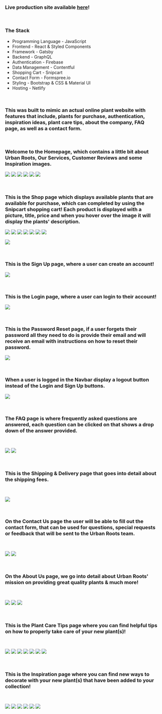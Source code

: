 ### Live production site available [here](https://ct-urban-shopping.netlify.app/)!

<br />

### The Stack

- Programming Language - JavaScript
- Frontend - React & Styled Components
- Framework - Gatsby
- Backend - GraphQL
- Authentication - Firebase
- Data Management - Contentful
- Shopping Cart - Snipcart
- Contact Form - Formspree.io
- Styling - Bootstrap & CSS & Material UI
- Hosting - Netlify

<br />

### This was built to mimic an actual online plant website with features that include, plants for purchase, authentication, inspiration ideas, plant care tips, about the company, FAQ page, as well as a contact form.

<br />

### Welcome to the Homepage, which contains a little bit about Urban Roots, Our Services, Customer Reviews and some Inspiration images.

![](./assets/home1.png)
![](./assets/home2.png)
![](./assets/home3.png)
![](./assets/home4.png)
![](./assets/home5.png)
![](./assets/home6.png)

<br />

### This is the Shop page which displays available plants that are available for purchase, which can completed by using the Snipcart shopping cart! Each product is displayed with a picture, title, price and when you hover over the image it will display the plants' description.

![](./assets/shop1.png)
![](./assets/shop2.png)
![](./assets/shop3.png)
![](./assets/shop4.png)
![](./assets/shop5.png)
![](./assets/shop6.png)
![](./assets/shop7.png)

![](./assets/cart.png)

<br />

### This is the Sign Up page, where a user can create an account!

![](./assets/register.png)

<br />

### This is the Login page, where a user can login to their account!

![](./assets/login.png)

<br />

### This is the Password Reset page, if a user forgets their password all they need to do is provide their email and will receive an email with instructions on how to reset their password.

![](./assets/password-reset.png)

<br />

### When a user is logged in the Navbar display a logout button instead of the Login and Sign Up buttons.

![](./assets/navbar.png)

<br />

### The FAQ page is where frequently asked questions are answered, each question can be clicked on that shows a drop down of the answer provided.

<br />

![](./assets/faq1.png)
![](./assets/faq2.png)

<br />

### This is the Shipping & Delivery page that goes into detail about the shipping fees.

<br />

![](./assets/shipping.png)

<br />

### On the Contact Us page the user will be able to fill out the contact form, that can be used for questions, special requests or feedback that will be sent to the Urban Roots team.

<br />

![](./assets/contact-us1.png)
![](./assets/contact-us2.png)

<br />

### On the About Us page, we go into detail about Urban Roots' mission on providing great quality plants & much more!

<br />

![](./assets/about-us1.png)
![](./assets/about-us2.png)
![](./assets/about-us3.png)

<br />

### This is the Plant Care Tips page where you can find helpful tips on how to properly take care of your new plant(s)!

<br />

![](./assets/tips1.png)
![](./assets/tips2.png)
![](./assets/tips3.png)
![](./assets/tips4.png)
![](./assets/tips5.png)
![](./assets/tips6.png)
![](./assets/tips7.png)

<br />

### This is the Inspiration page where you can find new ways to decorate with your new plant(s) that have been added to your collection!

<br />

![](./assets/inspo1.png)
![](./assets/inspo2.png)
![](./assets/inspo3.png)
![](./assets/inspo4.png)
![](./assets/inspo5.png)
![](./assets/inspo6.png)
